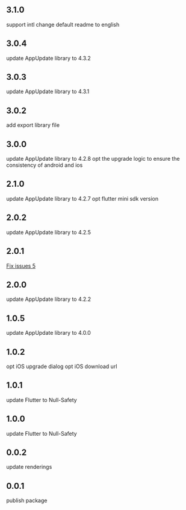 ## 3.1.0
support intl
change default readme to english

## 3.0.4
update AppUpdate library to 4.3.2

## 3.0.3
update AppUpdate library to 4.3.1

## 3.0.2
add export library file

## 3.0.0
update AppUpdate library to 4.2.8
opt the upgrade logic to ensure the consistency of android and ios

## 2.1.0
update AppUpdate library to 4.2.7
opt flutter mini sdk version

## 2.0.2
update AppUpdate library to 4.2.5

## 2.0.1
[Fix issues 5](https://github.com/azhon/flutter_app_update/issues/5)

## 2.0.0
update AppUpdate library to 4.2.2

## 1.0.5
update AppUpdate library to 4.0.0

## 1.0.2
opt iOS upgrade dialog
opt iOS download url

## 1.0.1
update Flutter to Null-Safety

## 1.0.0
update Flutter to Null-Safety

## 0.0.2
update renderings

## 0.0.1
publish package